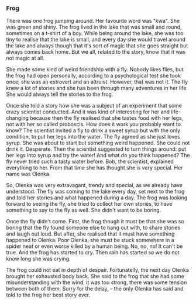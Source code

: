 ### Frog

There was one frog jumping around. Her favourite word was "kwa". She was green and shiny. The frog lived in the lake that was small and round, sometimes on a t-shirt of a boy. While being around the lake, she was too tiny to realise that the lake is small, and every day she would travel around the lake and always though that it's sort of magic that she goes straight but always comes back home. But we all, related to the story, know that it was not magic at all.

She made some kind of weird friendship with a fly. Nobody likes flies, but the frog had open personally, according to a psychological test she took once, she was an extrovert and an altruist. However, that was not it. The fly knew a lot of stories and she has been through many adventures in her life. She would always tell the stories to the frog. 

Once she told a story how she was a subject of an experiment that some crazy scientist conducted. And it was kind of interesting for her and life-changing because then the fly realised that she tastes food with her legs, not with her so called proboscis. How does it work you probably want to know? The scientist invited a fly to drink a sweet syrup but with the only condition, to put her legs into the water. The fly agreed as she just loves syrup. She was about to start but something weird happened. She could not drink it. Desperate. Then the scientist suggested to turn things around: put her legs into syrup and try the water! And what do you think happened? The fly never tried such a tasty water before.
Bob, the scientist, explained everything to her. From that time she has thought she is very special. Her name was Olenka.

So, Olenka was very extravagant, trendy and special, as we already have understood. The fly was coming to the lake every day, set next to the frog and told her stories and what happened during a day. The frog was looking forward to seeing the fly, she tried to collect her own stories, to have something to say to the fly as well. She didn't want to be boring. 

Once the fly didn't come. First, the frog though it must be that she was so boring that the fly found someone else to hang out with, to share stories and laugh out loud. But after, she realised that it must have something happened to Olenka. Poor Olenka, she must be stuck somewhere in a spider neat or even worse killed by a human being. No, no, no! It can't be true. And the frog has started to cry. Then rain has started so we do not know long she was crying. 

The frog could not eat in depth of despair. Fortunatelly, the next day Olenka brought her exhausted body back. She said to the frog that she had some misunderstanding with the wind, it was too strong, there was some tension between both of them. Sorry for the delay, - the only Olenka has said and told to the frog her best story ever.



